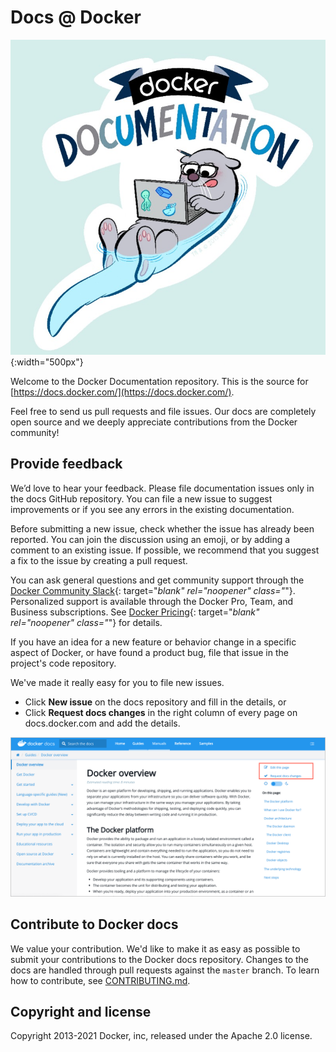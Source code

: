 # Docs @ Docker

![Welcome to Docker Documentation](/images/docker-docs.png){:width="500px"}

Welcome to the Docker Documentation repository. This is the source for
[https://docs.docker.com/](https://docs.docker.com/).

Feel free to send us pull requests and file issues. Our docs are completely
open source and we deeply appreciate contributions from the Docker community!

## Provide feedback

We’d love to hear your feedback. Please file documentation issues only in the docs GitHub repository. You can file a new issue to suggest improvements or if you see any errors in the existing documentation.

Before submitting a new issue, check whether the issue has already been reported. You can join the discussion using an emoji, or by adding a comment to an existing issue. If possible, we recommend that you suggest a fix to the issue by creating a pull request.

You can ask general questions and get community support through the [Docker Community Slack](http://dockr.ly/slack){: target="_blank" rel="noopener" class="_"}. Personalized support is available through the Docker Pro, Team, and Business subscriptions. See [Docker Pricing](https://www.docker.com/pricing){: target="_blank" rel="noopener" class="_"} for details.

If you have an idea for a new feature or behavior change in a specific aspect of Docker, or have found a product bug, file that issue in the project's code repository.

We've made it really easy for you to file new issues.

- Click **New issue** on the docs repository and fill in the details, or
- Click **Request docs changes** in the right column of every page on docs.docker.com and add the details.

![Docs feedback on each page](/opensource/images/docs-site-feedback.png)

## Contribute to Docker docs

We value your contribution. We'd like to make it as easy
as possible to submit your contributions to the Docker docs repository. Changes to the docs are handled through pull requests against the `master` branch. To learn how to contribute, see [CONTRIBUTING.md](CONTRIBUTING.md).

## Copyright and license

Copyright 2013-2021 Docker, inc, released under the Apache 2.0 license.
